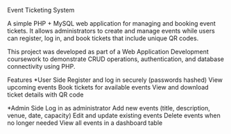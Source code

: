 Event Ticketing System

A simple PHP + MySQL web application for managing and booking event tickets.
It allows administrators to create and manage events while users can register, log in, and book tickets that include unique QR codes.

This project was developed as part of a Web Application Development coursework to demonstrate CRUD operations, authentication, and database connectivity using PHP.

Features
*User Side
Register and log in securely (passwords hashed)
View upcoming events
Book tickets for available events
View and download ticket details with QR code

*Admin Side
Log in as administrator
Add new events (title, description, venue, date, capacity)
Edit and update existing events
Delete events when no longer needed
View all events in a dashboard table
